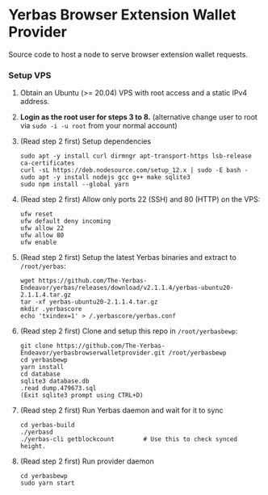 # Yerbas Browser Extension Wallet Provider

Source code to host a node to serve browser extension wallet requests.

### Setup VPS

1. Obtain an Ubuntu (>= 20.04) VPS with root access and a static IPv4 address.

2. **Login as the root user for steps 3 to 8.** (alternative change user to root via `sudo -i -u root` from your normal account)

3. (Read step 2 first) Setup dependencies

   ```
   sudo apt -y install curl dirmngr apt-transport-https lsb-release ca-certificates
   curl -sL https://deb.nodesource.com/setup_12.x | sudo -E bash -
   sudo apt -y install nodejs gcc g++ make sqlite3
   sudo npm install --global yarn
   ```

3. (Read step 2 first) Allow only ports 22 (SSH) and 80 (HTTP) on the VPS:

   ```
   ufw reset
   ufw default deny incoming
   ufw allow 22
   ufw allow 80
   ufw enable
   ```

5. (Read step 2 first) Setup the latest Yerbas binaries and extract to `/root/yerbas`:

   ```
   wget https://github.com/The-Yerbas-Endeavor/yerbas/releases/download/v2.1.1.4/yerbas-ubuntu20-2.1.1.4.tar.gz
   tar -xf yerbas-ubuntu20-2.1.1.4.tar.gz
   mkdir .yerbascore
   echo 'txindex=1' > /.yerbascore/yerbas.conf
   ```

6. (Read step 2 first) Clone and setup this repo in `/root/yerbasbewp`:

   ```
   git clone https://github.com/The-Yerbas-Endeavor/yerbasbrowserwalletprovider.git /root/yerbasbewp
   cd yerbasbewp
   yarn install
   cd database
   sqlite3 database.db
   .read dump.479673.sql
   (Exit sqlite3 prompt using CTRL+D)
   ```

7. (Read step 2 first) Run Yerbas daemon and wait for it to sync

   ```
   cd yerbas-build
   ./yerbasd
   ./yerbas-cli getblockcount        # Use this to check synced height.
   ```

 8. (Read step 2 first) Run provider daemon

    ```
    cd yerbasbewp
    sudo yarn start
    ```
